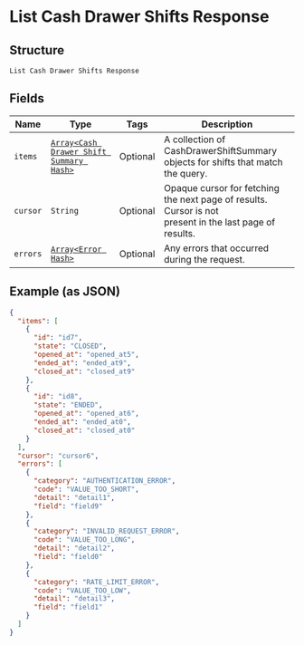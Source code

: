 
# List Cash Drawer Shifts Response

## Structure

`List Cash Drawer Shifts Response`

## Fields

| Name | Type | Tags | Description |
|  --- | --- | --- | --- |
| `items` | [`Array<Cash Drawer Shift Summary Hash>`](/doc/models/cash-drawer-shift-summary.md) | Optional | A collection of CashDrawerShiftSummary objects for shifts that match<br>the query. |
| `cursor` | `String` | Optional | Opaque cursor for fetching the next page of results. Cursor is not<br>present in the last page of results. |
| `errors` | [`Array<Error Hash>`](/doc/models/error.md) | Optional | Any errors that occurred during the request. |

## Example (as JSON)

```json
{
  "items": [
    {
      "id": "id7",
      "state": "CLOSED",
      "opened_at": "opened_at5",
      "ended_at": "ended_at9",
      "closed_at": "closed_at9"
    },
    {
      "id": "id8",
      "state": "ENDED",
      "opened_at": "opened_at6",
      "ended_at": "ended_at0",
      "closed_at": "closed_at0"
    }
  ],
  "cursor": "cursor6",
  "errors": [
    {
      "category": "AUTHENTICATION_ERROR",
      "code": "VALUE_TOO_SHORT",
      "detail": "detail1",
      "field": "field9"
    },
    {
      "category": "INVALID_REQUEST_ERROR",
      "code": "VALUE_TOO_LONG",
      "detail": "detail2",
      "field": "field0"
    },
    {
      "category": "RATE_LIMIT_ERROR",
      "code": "VALUE_TOO_LOW",
      "detail": "detail3",
      "field": "field1"
    }
  ]
}
```

